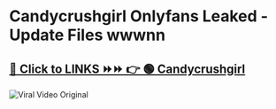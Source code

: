 
 # Candycrushgirl Onlyfans Leaked - Update Files wwwnn

## <h2><a href="https://clipsfans.com/Candycrushgirl&ref=git">🔗 Click to LINKS ⏩⏩ 👉 🟢 Candycrushgirl </a></h2>

<a href="https://clipsfans.com/Candycrushgirl&ref=git" rel="nofollow" data-target="animated-image.originalLink"><img src="https://i.ibb.co.com/xMMVF88/686577567.gif" alt="Viral Video Original" style="max-width: 100%; display: inline-block;" data-target="animated-image.originalImage"></a>

